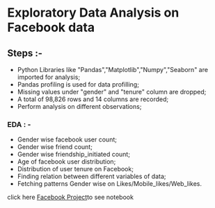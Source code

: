 # Exploratory Data Analysis on Facebook data

## Steps  :-

- Python Libraries like "Pandas","Matplotlib","Numpy","Seaborn" are imported for analysis;
- Pandas profiling is used for data profilling;
- Missing values under "gender" and "tenure" column are dropped;
- A total of 98,826 rows and 14 columns are recorded;
- Perform analysis on different observations;

### EDA : - 

- Gender wise facebook user count;
- Gender wise friend count;
- Gender wise friendship_initiated count;
- Age of facebook user distribution;
- Distribution of user tenure on Facebook;
- Finding relation between different variables of data;
- Fetching patterns Gender wise on Likes/Mobile_likes/Web_likes.

click here [Facebook Project](https://github.com/tousef097/EDA-Facebook-data/blob/main/Facebook%20Project.ipynb "Facebook Project")to see notebook

